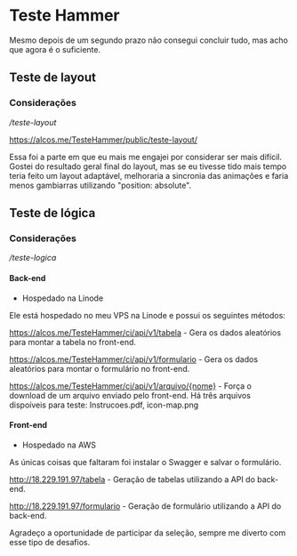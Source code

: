 # Teste Hammer

Mesmo depois de um segundo prazo não consegui concluir tudo, mas acho que agora é o suficiente.

## Teste de layout

### Considerações

*/teste-layout*

https://alcos.me/TesteHammer/public/teste-layout/

Essa foi a parte em que eu mais me engajei por considerar ser mais difícil. Gostei do resultado geral final do layout, mas se eu tivesse tido mais tempo teria feito um layout adaptável, melhoraria a sincronia das animações e faria menos gambiarras utilizando "position: absolute".

## Teste de lógica

### Considerações

*/teste-logica*


#### Back-end

- Hospedado na Linode

Ele está hospedado no meu VPS na Linode e possui os seguintes métodos:

https://alcos.me/TesteHammer/ci/api/v1/tabela - Gera os dados aleatórios para montar a tabela no front-end.

https://alcos.me/TesteHammer/ci/api/v1/formulario - Gera os dados aleatórios para montar o formulário no front-end.

https://alcos.me/TesteHammer/ci/api/v1/arquivo/{nome} - Força o download de um arquivo enviado pelo front-end. Há três arquivos dispoíveis para teste: Instrucoes.pdf, icon-map.png

#### Front-end

- Hospedado na AWS

As únicas coisas que faltaram foi instalar o Swagger e salvar o formulário.

http://18.229.191.97/tabela - Geração de tabelas utilizando a API do back-end.

http://18.229.191.97/formulario - Geração de formulário utilizando a API do back-end.

Agradeço a oportunidade de participar da seleção, sempre me diverto com esse tipo de desafios.
